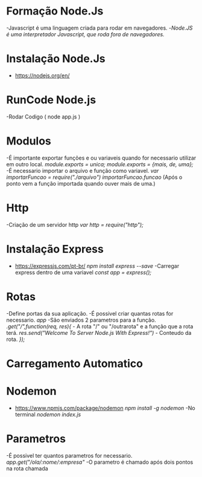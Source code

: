 # Formação Node.Js
-Javascript é uma linguagem criada para rodar em navegadores.
-*Node.JS é uma interpretador Javascript, que roda fora de navegadores.*

# Instalação Node.Js
- https://nodejs.org/en/

# RunCode Node.js
-Rodar Codigo ( node app.js )

# Modulos
-É importante exportar funções e ou variaveis quando for necessario utilizar em outro local.
*module.exports = unica;*
*module.exports = {mais, de, uma};*
-É necessario importar o arquivo e função como variavel.
*var importarFuncao = require("./arquivo")*
*importarFuncao.funcao* (Após o ponto vem a função importada quando ouver mais de uma.)

# Http
-Criação de um servidor http
*var http = require("http");*

# Instalação Express
- https://expressjs.com/pt-br/
*npm install express --save*
-Carregar express dentro de uma variavel
*const app = express();*

# Rotas
-Define portas da sua aplicação.
-É possivel criar quantas rotas for necessario.
*app* -São enviados 2 parametros para a função.
    *.get("/",function(req, res){* - A rota "/" ou "/outrarota" e a função que a rota terá.
    *res.send("Welcome To Server Node.js With Express!")* - Conteudo da rota.
*});*

# Carregamento Automatico
# Nodemon
- https://www.npmjs.com/package/nodemon
*npm install -g nodemon*
-No terminal *nodemon index.js*

# Parametros
-É possivel ter quantos parametros for necessario.
*app.get("/ola/:nome/:empresa"* -O parametro é chamado após dois pontos na rota chamada